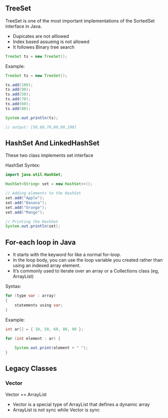 
## TreeSet

TreeSet is one of the most important implementations of the SortedSet interface in Java.

- Dupicates are not alllowed
- Index based assueing is not allowed
- It followes Binary tree search

```java
TreeSet ts = new TreeSet(); 
```

Example:
```java
TreeSet ts = new TreeSet();

ts.add(100);
ts.add(90);
ts.add(50);
ts.add(70);
ts.add(60);
ts.add(80);

System.out.println(ts);

// output: [50,60,70,80,90,100]
```

## HashSet And LinkedHashSet

These two class implements set interface

HashSet Syntex:
```java
import java.util.HashSet;

HashSet<String> set = new HashSet<>();

// Adding elements to the HashSet
set.add("Apple");
set.add("Banana");
set.add("Orange");
set.add("Mango");

// Printing the HashSet
System.out.println(set);
```

## For-each loop in Java

- It starts with the keyword for like a normal for-loop.
- In the loop body, you can use the loop variable you created rather than using an indexed array element. 
- It’s commonly used to iterate over an array or a Collections class (eg, ArrayList)

Syntax: 
```java
for (type var : array) 
{ 
    statements using var;
}
```

Example:
```java
int ar[] = { 10, 50, 60, 80, 90 }; 
  
for (int element : ar) {

    System.out.print(element + " "); 
}
```

## Legacy Classes

### Vector
Vector == ArrayList

- Vector is a special type of ArrayList that defines a dynamic array
- ArrayList is not sync while Vector is sync

